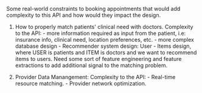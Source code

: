 Some real-world constraints to booking appointments that would add complexity to this API and how would they impact the design.

1. How to properly match patients' clinical need with doctors. 
	Complexity to the API: 
		- more information required as input from the patient, i.e: insurance info, clinical need, location preferences, etc.
		- more complex database design
		- Recommender system design: User - Items design, where USER is patients and ITEM is doctors and we want to recommend items to users. 
		  Need some sort of feature engineering and feature extractions to add additional signal to the matching problem.

2. Provider Data Manangement:
	Complexity to the API:
		- Real-time resource matching.
		- Provider network optimization.
